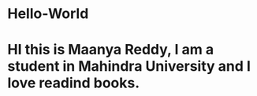 # Hello-World
# HI this is Maanya Reddy, I am a student in Mahindra University and I love readind books.
